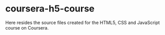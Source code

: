 # coursera-h5-course
Here resides the source files created for the HTML5, CSS and JavaScript course on Coursera.
